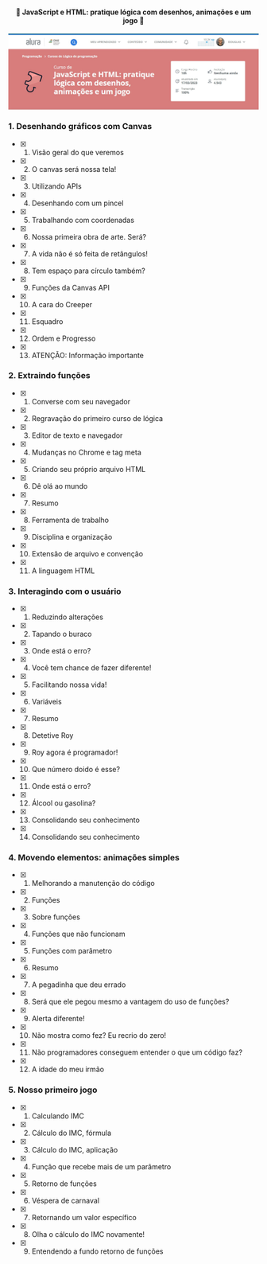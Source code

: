 <h4 align="center">
 🚧 JavaScript e HTML: pratique lógica com desenhos, animações e um jogo 🚀
</h4>
 
<p align="center" style="display: flex; align-items: flex-start; justify-content: center;">
  <img alt="javascript_html" title="#javascript_html" src="../.github/2-javascript_html_pratique_logica_desenhos_animacoes_e_jogo.jpg" > 
</p>  

### 1. Desenhando gráficos com Canvas

- [x] 1. Visão geral do que veremos
- [x] 2. O canvas será nossa tela!
- [x] 3. Utilizando APIs
- [x] 4. Desenhando com um pincel
- [x] 5. Trabalhando com coordenadas
- [x] 6. Nossa primeira obra de arte. Será?
- [x] 7. A vida não é só feita de retângulos!
- [x] 8. Tem espaço para círculo também?
- [x] 9. Funções da Canvas API
- [x] 10. A cara do Creeper
- [x] 11. Esquadro
- [x] 12. Ordem e Progresso
- [x] 13. ATENÇÃO: Informação importante

### 2. Extraindo funções

- [x] 1. Converse com seu navegador
- [x] 2. Regravação do primeiro curso de lógica
- [x] 3. Editor de texto e navegador
- [x] 4. Mudanças no Chrome e tag meta
- [x] 5. Criando seu próprio arquivo HTML
- [x] 6. Dê olá ao mundo
- [x] 7. Resumo
- [x] 8. Ferramenta de trabalho
- [x] 9. Disciplina e organização
- [x] 10. Extensão de arquivo e convenção
- [x] 11. A linguagem HTML

### 3. Interagindo com o usuário

- [x] 1. Reduzindo alterações 
- [x] 2. Tapando o buraco
- [x] 3. Onde está o erro?
- [x] 4. Você tem chance de fazer diferente!
- [x] 5. Facilitando nossa vida!
- [x] 6. Variáveis
- [x] 7. Resumo
- [x] 8. Detetive Roy
- [x] 9. Roy agora é programador!
- [x] 10. Que número doido é esse?
- [x] 11. Onde está o erro?
- [x] 12. Álcool ou gasolina?
- [x] 13. Consolidando seu conhecimento
- [x] 14. Consolidando seu conhecimento

### 4. Movendo elementos: animações simples

- [x] 1. Melhorando a manutenção do código
- [x] 2. Funções
- [x] 3. Sobre funções
- [x] 4. Funções que não funcionam
- [x] 5. Funções com parâmetro
- [x] 6. Resumo
- [x] 7. A pegadinha que deu errado
- [x] 8. Será que ele pegou mesmo a vantagem do uso de funções?
- [x] 9. Alerta diferente!
- [x] 10. Não mostra como fez? Eu recrio do zero!
- [x] 11. Não programadores conseguem  entender o que um código faz?
- [x] 12. A idade do meu irmão 

### 5. Nosso primeiro jogo

- [x] 1. Calculando IMC
- [x] 2. Cálculo do IMC, fórmula
- [x] 3. Cálculo do IMC, aplicação
- [x] 4. Função que recebe mais de um parâmetro
- [x] 5. Retorno de funções
- [x] 6. Véspera de carnaval
- [x] 7. Retornando um valor específico
- [x] 8. Olha o cálculo do IMC novamente!
- [x] 9. Entendendo a fundo retorno de funções  

